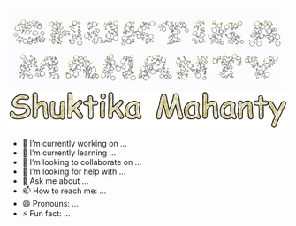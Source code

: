 <img src = "assets/name.gif#gh-light-mode-only" alt = "name"/>
<img src = "assets/namedark.gif#gh-dark-mode-only" alt = "name"/>


- 🔭 I’m currently working on ...
- 🌱 I’m currently learning ...
- 👯 I’m looking to collaborate on ...
- 🤔 I’m looking for help with ...
- 💬 Ask me about ...
- 📫 How to reach me: ...
- 😄 Pronouns: ...
- ⚡ Fun fact: ...

